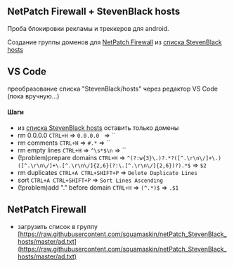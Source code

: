 ## NetPatch Firewall + StevenBlack hosts

Проба блокировки рекламы и треккеров для android.

Создание группы доменов для [NetPatch Firewall](https://netpatch.github.io/) из [списка StevenBlack hosts](https://github.com/StevenBlack/hosts)



## VS Code
преобразование списка "StevenBlack/hosts" через редактор VS Code (пока вручную...)

#### Шаги
- из [списка StevenBlack hosts](https://raw.githubusercontent.com/StevenBlack/hosts/master/hosts) оставить только домены
- rm 0.0.0.0 `CTRL+H` => `0.0.0.0 ` => ``
- rm comments `CTRL+H` => `#.*` => ``
- rm empty lines `CTRL+H` => `^\s*$\n` => ``
- (!problem)prepare domains `CTRL+H` => `^(?:w{3}\.)?.*?([^.\r\n\/]+\.)([^.\r\n\/]+\.[^.\r\n\/]{2,6}(?:\.[^.\r\n\/]{2,6})?).*$` => `$2`
- rm duplicates `CTRL+A CTRL+SHIFT+P` => `Delete Duplicate Lines`
- sort `CTRL+A CTRL+SHIFT+P` => `Sort Lines Ascending`
- (!problem)add "." before domain `CTRL+H` => `(^.*)$` => `.$1`

## NetPatch Firewall
- загрузить список в группу [https://raw.githubusercontent.com/squamaskin/netPatch_StevenBlack_hosts/master/ad.txt](https://raw.githubusercontent.com/squamaskin/netPatch_StevenBlack_hosts/master/ad.txt)